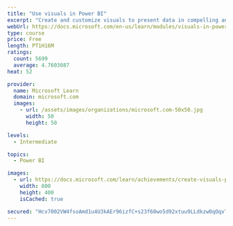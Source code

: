 ```yaml
---
title: "Use visuals in Power BI"
excerpt: "Create and customize visuals to present data in compelling and insightful ways."
webUrl: https://docs.microsoft.com/en-us/learn/modules/visuals-in-power-bi/
type: course
price: Free
length: PT1H16M
ratings:
  count: 5699
  average: 4.7603087
heat: 52

provider:
  name: Microsoft Learn
  domain: microsoft.com
  images:
    - url: /assets/images/organizations/microsoft.com-50x50.jpg
      width: 50
      height: 50

levels:
  - Intermediate

topics:
  - Power BI

images:
  - url: https://docs.microsoft.com/learn/achievements/create-visuals-power-bi-desktop-social.png
    width: 800
    height: 400
    isCached: true

secured: "Hcv7002VW4fsoAmd1u4U3kAEr96izfC+s23f60wo5d92xtuu9LLdkzw0qOqvT7JqczZOtB/DOWe2hp6Ke9m6Cd+5Cy1PLI2W5v2qCajk2r4K5tvhs8KZxRGhH3fhHGkR+CXFXof3yMHn+fFSFU9ay0Nd92TRS1G4F8nVQ2MKvB+yC9uEDHcBBjeK2CwN+K4sqmuJvnUl758Pb0hwcQXKAlqJeRNK+PxkKHL0CRTFmgNjyDgOnqKqM66C14YNOMw+EHUxsQDWkLQbgY/e3a1sflpK8oKPdHwvtH4F7YOQ83yzRGOK3pycoNrKYvTHh1HXMpF8V5CnN44MjoF6z74sjoYCzm2VrdmgCM7mVXzUT5yd63km+gqZonUuX/l7OMhLf0QfmIm1P6stL/QtmV226wy9rMYfl83YsEIK9O6epUI=;bmtR6b18q8p3/vnRwofGmA=="
---
```


